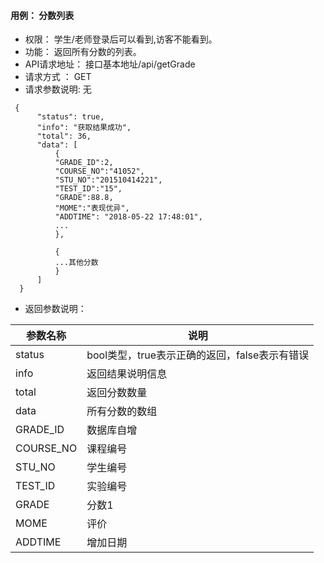 #### 用例： 分数列表
- 权限： 学生/老师登录后可以看到,访客不能看到。
- 功能： 返回所有分数的列表。
- API请求地址： 接口基本地址/api/getGrade
- 请求方式 ： GET
- 请求参数说明: 无
```
 {
      "status": true,
      "info": "获取结果成功",
      "total": 36,
      "data": [
          {
          "GRADE_ID":2,
          "COURSE_NO":"41052",
          "STU_NO":"201510414221",
          "TEST_ID":"15",
          "GRADE":88.8,
          "MOME":"表现优异",
          "ADDTIME": "2018-05-22 17:48:01",
          ...
          },
          
          {
          ...其他分数
          }
      ]
  }

```
- 返回参数说明：

参数名称	| 说明
---|---
status | bool类型，true表示正确的返回，false表示有错误
info | 返回结果说明信息
total |返回分数数量
data | 所有分数的数组
GRADE_ID | 	数据库自增
COURSE_NO |课程编号
STU_NO |学生编号
TEST_ID |实验编号
GRADE| 分数1
MOME|评价
ADDTIME | 增加日期
